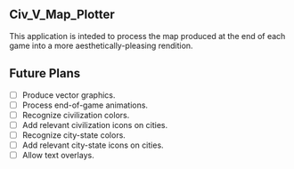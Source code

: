 Civ_V_Map_Plotter
-----------------

This application is inteded to process the map produced at the end of each game
into a more aesthetically-pleasing rendition.

Future Plans
------------
- [ ] Produce vector graphics.
- [ ] Process end-of-game animations.
- [ ] Recognize civilization colors.
- [ ] Add relevant civilization icons on cities.
- [ ] Recognize city-state colors.
- [ ] Add relevant city-state icons on cities.
- [ ] Allow text overlays.
